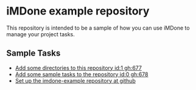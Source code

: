 iMDone example repository
====
This repository is intended to be a sample of how you can use iMDone to manage your project tasks.

Sample Tasks
----
- [Add some directories to this repository id:1 gh:677](#TODO:0)
- [Add some sample tasks to the repository id:0 gh:678](#TODO:30)
- [Set up the imdone-example repository at github](#DONE:0)
